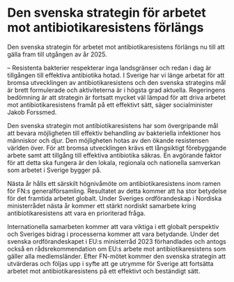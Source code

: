 # Den svenska strategin för arbetet mot antibiotikaresistens förlängs

Den svenska strategin för arbetet mot antibiotikaresistens förlängs nu till att gälla fram till utgången av år 2025.

– Resistenta bakterier respekterar inga landsgränser och redan i dag är tillgången till effektiva antibiotika hotad. I Sverige har vi länge arbetat för att bromsa utvecklingen av antibiotikaresistens och den svenska strategins mål är brett formulerade och aktiviteterna är i högsta grad aktuella. Regeringens bedömning är att strategin är fortsatt mycket väl lämpad för att driva arbetet mot antibiotikaresistens framåt på ett effektivt sätt, säger socialminister Jakob Forssmed.

Den svenska strategin mot antibiotikaresistens har som övergripande mål att bevara möjligheten till effektiv behandling av bakteriella infektioner hos människor och djur. Den möjligheten hotas av den ökande resistensen världen över. För att bromsa utvecklingen krävs ett långsiktigt förebyggande arbete samt att tillgång till effektiva antibiotika säkras. En avgörande faktor för att detta ska fungera är den lokala, regionala och nationella samverkan som arbetet i Sverige bygger på.

Nästa år hålls ett särskilt högnivåmöte om antibiotikaresistens inom ramen för FN:s generalförsamling. Resultatet av detta kommer att ha stor betydelse för det framtida arbetet globalt. Under Sveriges ordförandeskap i Nordiska ministerrådet nästa år kommer ett stärkt nordiskt samarbete kring antibiotikaresistens att vara en prioriterad fråga.

Internationella samarbeten kommer att vara viktiga i ett globalt perspektiv och Sveriges bidrag i processerna kommer att vara betydande. Under det svenska ordförandeskapet i EU:s ministerråd 2023 förhandlades och antogs också en rådsrekommendation om EU:s arbete mot antibiotikaresistens som gäller alla medlemsländer. Efter FN-mötet kommer den svenska strategin att utvärderas och följas upp i syfte att ge utrymme för Sverige att fortsätta arbetet mot antibiotikaresistens på ett effektivt och beständigt sätt.
